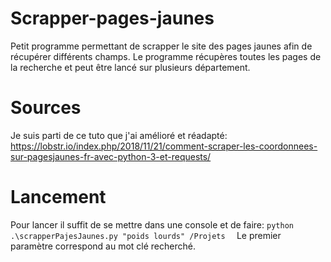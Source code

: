 # Scrapper-pages-jaunes
Petit programme permettant de scrapper le site des  pages jaunes afin de récupérer différents champs. Le programme récupères toutes les pages de la recherche et peut être lancé sur plusieurs département.  

# Sources
Je suis parti de ce tuto que j'ai amélioré et réadapté: https://lobstr.io/index.php/2018/11/21/comment-scraper-les-coordonnees-sur-pagesjaunes-fr-avec-python-3-et-requests/

# Lancement
Pour lancer il suffit de se mettre dans une console et de faire: ```python .\scrapperPajesJaunes.py "poids lourds" /Projets  ```
Le premier paramètre correspond au mot clé recherché.
